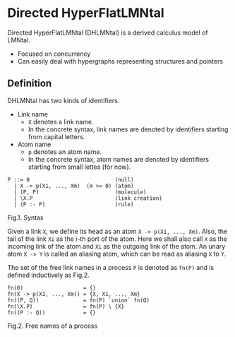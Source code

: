 # Directed HyperFlatLMNtal

Directed HyperFlatLMNtal (DHLMNtal) is a derived calculus model of LMNtal.

- Focused on concurrency
- Can easily deal with hypergraphs representing structures and pointers

## Definition
DHLMNtal has two kinds of identifiers.

- Link name
  - `X` denotes a link name.
  - In the concrete syntax, link names are denoted by identifiers starting from capital letters.
- Atom name
  - `p` denotes an atom name.
  - In the concrete syntax, atom names are denoted by identifiers starting from small lettes (for now).

```
P ::= 0                           (null)
  | X -> p(X1, ..., Xm)  (m >= 0) (atom)
  | (P, P)                        (molecule)
  | \X.P                          (link creation)
  | (P :- P)                      (rule)
```
Fig.1. Syntax

Given a link `X`, we define its head as an atom `X -> p(X1, ..., Xm)`.
Also, the tail of the link `Xi` as the i-th port of the atom.
Here we shall also call `X` as the incoming link of the atom and `Xi` as the outgoing link of the atom.
An unary atom `X -> Y` is called an aliasing atom, which can be read as aliasing `X` to `Y`.

The set of the free link names in a process `P` is denoted as `fn(P)` and is defined inductively as Fig.2.

```
fn(0)                   = {}
fn(X -> p(X1, ..., Xm)) = {X, X1, ..., Xm}
fn((P, Q))              = fn(P) `union` fn(Q)
fn(\X.P)                = fn(P) \ {X}
fn((P :- Q))            = {}
```
Fig.2. Free names of a process




